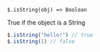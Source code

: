     $.isString(obj) => Boolean

True if the object is a String

~~~ js
$.isString("hello!") // true
$.isString(1) // false
~~~